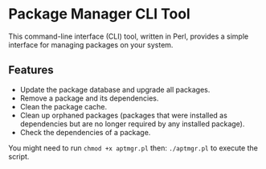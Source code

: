 # Package Manager CLI Tool
This command-line interface (CLI) tool, written in Perl, provides a simple interface for managing packages on your system.

## Features
- Update the package database and upgrade all packages.
- Remove a package and its dependencies.
- Clean the package cache.
- Clean up orphaned packages (packages that were installed as dependencies but are no longer required by any installed package).
- Check the dependencies of a package.

You might need to run `chmod +x aptmgr.pl` then: `./aptmgr.pl` to execute the script.
